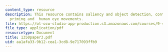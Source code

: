 ```yaml
---
content_type: resource
description: This resource contains saliency and object detection, contextual object
  priming and  human eye movements.
file: https://ol-ocw-studio-app-production.s3.amazonaws.com/courses/9-459-scene-understanding-symposium-spring-2006/aa1afa339b12cea13cd89e717093ffb9_1350paper3.pdf
file_type: application/pdf
resourcetype: Document
title: 1350paper3.pdf
uid: aa1afa33-9b12-cea1-3cd8-9e717093ffb9
---
```

